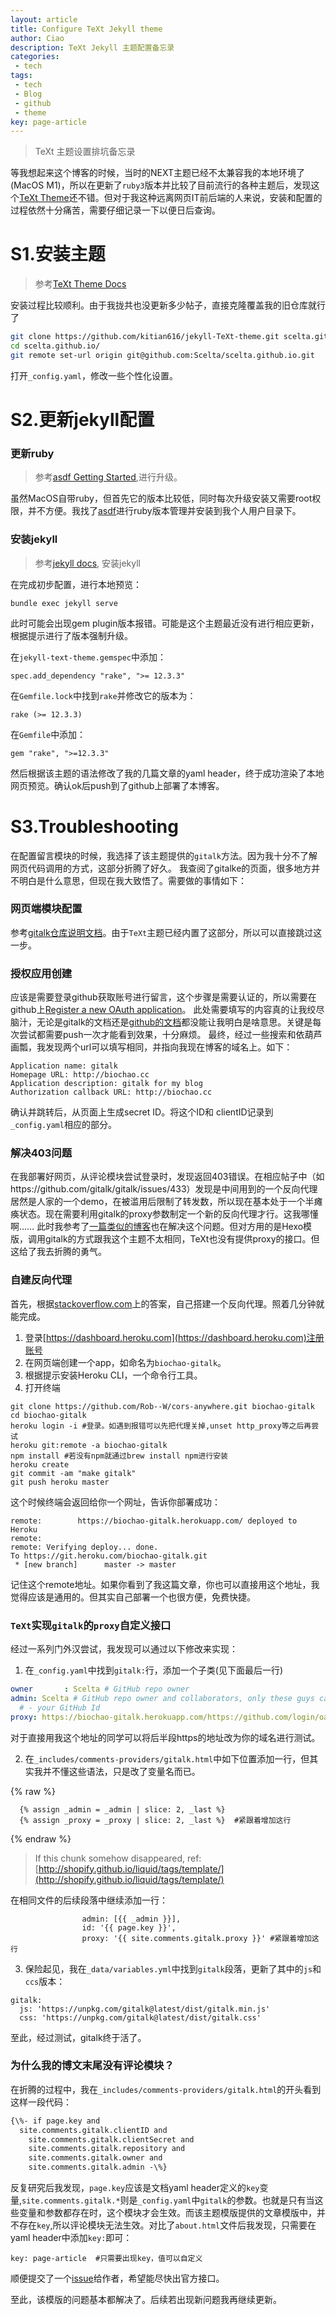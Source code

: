 ```yaml
---
layout: article
title: Configure TeXt Jekyll theme
author: Ciao
description: TeXt Jekyll 主题配置备忘录
categories:
 - tech
tags:
 - tech
 - Blog
 - github
 - theme
key: page-article
---
```

> TeXt 主题设置排坑备忘录

等我想起来这个博客的时候，当时的NEXT主题已经不太兼容我的本地环境了(MacOS M1)，所以在更新了`ruby3`版本并比较了目前流行的各种主题后，发现这个[TeXt Theme](https://jamstackthemes.dev/demo/theme/jekyll-text-theme/)还不错。但对于我这种远离网页IT前后端的人来说，安装和配置的过程依然十分痛苦，需要仔细记录一下以便日后查询。

# S1.安装主题
>参考[TeXt Theme Docs](https://jamstackthemes.dev/demo/theme/jekyll-text-theme)

安装过程比较顺利。由于我拢共也没更新多少帖子，直接克隆覆盖我的旧仓库就行了
```sh
git clone https://github.com/kitian616/jekyll-TeXt-theme.git scelta.github.io/
cd scelta.github.io/
git remote set-url origin git@github.com:Scelta/scelta.github.io.git
```

打开`_config.yaml`，修改一些个性化设置。

# S2.更新jekyll配置

### 更新ruby
> 参考[asdf Getting Started](https://asdf-vm.com/guide/getting-started.html#_1-install-dependencies),进行升级。

虽然MacOS自带ruby，但首先它的版本比较低，同时每次升级安装又需要root权限，并不方便。我找了[asdf](https://asdf-vm.com)进行ruby版本管理并安装到我个人用户目录下。


### 安装jekyll
> 参考[jekyll docs](https://jekyllrb.com/docs/), 安装jekyll

在完成初步配置，进行本地预览：
```shell
bundle exec jekyll serve
```
此时可能会出现gem plugin版本报错。可能是这个主题最近没有进行相应更新，根据提示进行了版本强制升级。

在`jekyll-text-theme.gemspec`中添加：
```
spec.add_dependency "rake", ">= 12.3.3"
```
在`Gemfile.lock`中找到`rake`并修改它的版本为：
```
rake (>= 12.3.3)
```
在`Gemfile`中添加：
```
gem "rake", ">=12.3.3"
```

然后根据该主题的语法修改了我的几篇文章的yaml header，终于成功渲染了本地网页预览。确认ok后push到了github上部署了本博客。

# S3.Troubleshooting

在配置留言模块的时候，我选择了该主题提供的`gitalk`方法。因为我十分不了解网页代码调用的方式，这部分折腾了好久。
我查阅了gitalke的页面，很多地方并不明白是什么意思，但现在我大致悟了。需要做的事情如下：

### 网页端模块配置
参考[gitalk仓库说明文档](https://github.com/gitalk/gitalk#install)。由于`TeXt`主题已经内置了这部分，所以可以直接跳过这一步。

### 授权应用创建
应该是需要登录github获取账号进行留言，这个步骤是需要认证的，所以需要在github上[Register a new OAuth application](https://github.com/settings/applications/new)。
此处需要填写的内容真的让我绞尽脑汁，无论是gitalk的文档还是[github的文档](https://docs.github.com/v3/oauth/)都没能让我明白是啥意思。关键是每次尝试都需要push一次才能看到效果，十分麻烦。
最终，经过一些搜索和依葫芦画瓢，我发现两个url可以填写相同，并指向我现在博客的域名上。如下：
```
Application name: gitalk
Homepage URL: http://biochao.cc
Application description: gitalk for my blog
Authorization callback URL: http://biochao.cc
```
确认并跳转后，从页面上生成secret ID。将这个ID和 clientID记录到`_config.yaml`相应的部分。

### 解决403问题
在我部署好网页，从评论模块尝试登录时，发现返回403错误。在相应帖子中（如https://github.com/gitalk/gitalk/issues/433）发现是中间用到的一个反向代理居然是人家的一个demo，在被滥用后限制了转发数，所以现在基本处于一个半瘫痪状态。现在需要利用gitalk的proxy参数制定一个新的反向代理才行。这我哪懂啊……
此时我参考了[一篇类似的博客](https://zhuanlan.zhihu.com/p/350735142)也在解决这个问题。但对方用的是Hexo模版，调用gitalk的方式跟我这个主题不太相同，TeXt也没有提供proxy的接口。但这给了我去折腾的勇气。
### 自建反向代理
首先，根据[stackoverflow.com](https://stackoverflow.com/questions/47076743/cors-anywhere-herokuapp-com-not-working-503-what-else-can-i-try)上的答案，自己搭建一个反向代理。照着几分钟就能完成。
1. 登录[https://dashboard.heroku.com](https://dashboard.heroku.com)注册账号
2. 在网页端创建一个app，如命名为`biochao-gitalk`。
3. 根据提示安装Heroku CLI，一个命令行工具。
4. 打开终端
```shell
git clone https://github.com/Rob--W/cors-anywhere.git biochao-gitalk
cd biochao-gitalk
heroku login -i #登录。如遇到报错可以先把代理关掉,unset http_proxy等之后再尝试
heroku git:remote -a biochao-gitalk
npm install #若没有npm就通过brew install npm进行安装
heroku create
git commit -am "make gitalk"
git push heroku master
```
这个时候终端会返回给你一个网址，告诉你部署成功：
```
remote:        https://biochao-gitalk.herokuapp.com/ deployed to Heroku
remote:
remote: Verifying deploy... done.
To https://git.heroku.com/biochao-gitalk.git
 * [new branch]      master -> master
```
记住这个remote地址。如果你看到了我这篇文章，你也可以直接用这个地址，我觉得应该是通用的。但其实自己部署一个也很方便，免费快捷。

### `TeXt`实现`gitalk`的`proxy`自定义接口
经过一系列门外汉尝试，我发现可以通过以下修改来实现：
1. 在`_config.yaml`中找到`gitalk:`行，添加一个子类(见下面最后一行)
```yaml
owner       : Scelta # GitHub repo owner
admin: Scelta # GitHub repo owner and collaborators, only these guys can initialize GitHub issues, IT IS A LIST.
  # - your GitHub Id
proxy: https://biochao-gitalk.herokuapp.com/https://github.com/login/oauth/access_token #添加这行
```
对于直接用我这个地址的同学可以将后半段https的地址改为你的域名进行测试。

2. 在`_includes/comments-providers/gitalk.html`中如下位置添加一行，但其实我并不懂这些语法，只是改了变量名而已。

{% raw %}
```
  {% assign _admin = _admin | slice: 2, _last %}
  {% assign _proxy = _proxy | slice: 2, _last %}  #紧跟着增加这行
```
{% endraw %}
> If this chunk somehow disappeared, ref: [http://shopify.github.io/liquid/tags/template/](http://shopify.github.io/liquid/tags/template/)

在相同文件的后续段落中继续添加一行：
```
				admin: [{{ _admin }}],
				id: '{{ page.key }}',
				proxy: '{{ site.comments.gitalk.proxy }}' #紧跟着增加这行
```
3. 保险起见，我在`_data/variables.yml`中找到`gitalk`段落，更新了其中的`js`和`ccs`版本：
```
gitalk:
  js: 'https://unpkg.com/gitalk@latest/dist/gitalk.min.js'
  css: 'https://unpkg.com/gitalk@latest/dist/gitalk.css'
```

至此，经过测试，gitalk终于活了。

### 为什么我的博文末尾没有评论模块？
在折腾的过程中，我在`_includes/comments-providers/gitalk.html`的开头看到这样一段代码：

```html
{\%- if page.key and
  site.comments.gitalk.clientID and
	site.comments.gitalk.clientSecret and
	site.comments.gitalk.repository and
	site.comments.gitalk.owner and
	site.comments.gitalk.admin -\%}
```
反复研究后我发现，`page.key`应该是文档yaml header定义的`key`变量,`site.comments.gitalk.*`则是`_config.yaml`中`gitalk`的参数。也就是只有当这些变量和参数都存在时，这个模块才会生效。而该主题模版提供的文章模版中，并不存在`key`,所以评论模块无法生效。对比了`about.html`文件后我发现，只需要在yaml header中添加`key:`即可：
```
key: page-article  #只需要出现key，值可以自定义
```
顺便提交了一个[issue](https://github.com/kitian616/jekyll-TeXt-theme/issues/348)给作者，希望能尽快出官方接口。


至此，该模版的问题基本都解决了。后续若出现新问题我再继续更新。
